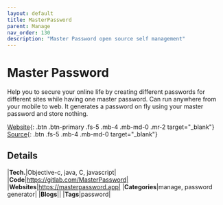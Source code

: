 ```yaml
---
layout: default
title: MasterPassword
parent: Manage
nav_order: 130
description: "Master Password open source self management"
---
```


# Master Password

Help you to secure your online life by creating different passwords for different sites while having one master password.
Can run anywhere from your mobile to web. It generates a password on fly using your master password and store nothing.

[Website](https://masterpassword.app/){: .btn .btn-primary .fs-5 .mb-4 .mb-md-0 .mr-2 target="_blank"} 
[Source](https://gitlab.com/MasterPassword/MasterPassword){: .btn .fs-5 .mb-4 .mb-md-0 target="_blank"}

## Details

|**Tech.**|Objective-c, java, C, javascript|
|**Code**|https://gitlab.com/MasterPassword|
|**Websites**|https://masterpassword.app|
|**Categories**|manage, password generator|
|**Blogs**||
|**Tags**|password|
